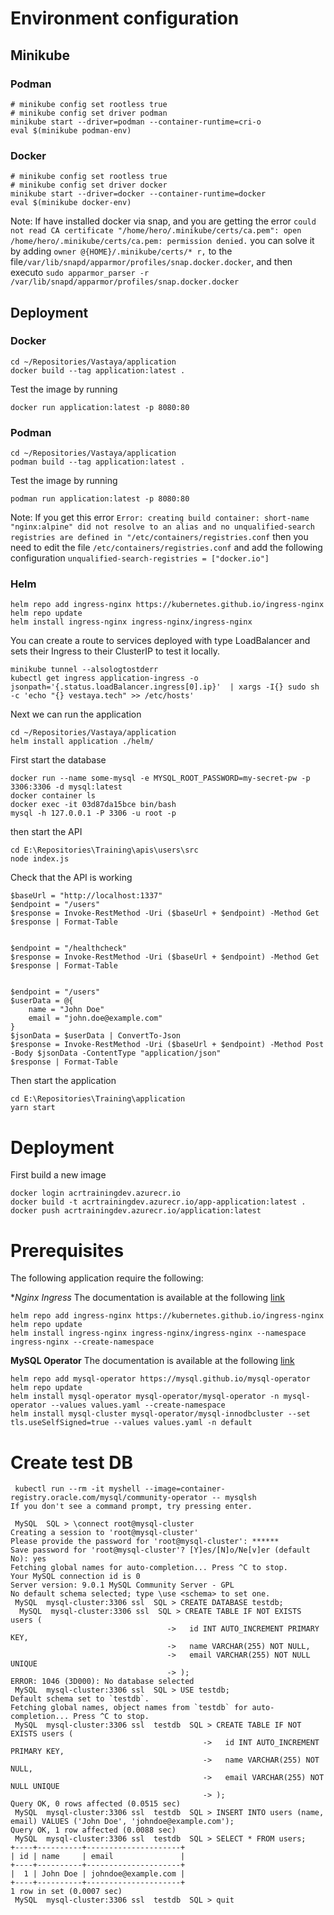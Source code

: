 # Environment configuration
## Minikube

### Podman
```
# minikube config set rootless true 
# minikube config set driver podman
minikube start --driver=podman --container-runtime=cri-o
eval $(minikube podman-env)

```
### Docker
```
# minikube config set rootless true
# minikube config set driver docker
minikube start --driver=docker --container-runtime=docker
eval $(minikube docker-env)

```
Note: If have installed docker via snap, and you are getting the error `could not read CA certificate "/home/hero/.minikube/certs/ca.pem": open /home/hero/.minikube/certs/ca.pem: permission denied.` you can solve it by adding `owner @{HOME}/.minikube/certs/* r,` to the file`/var/lib/snapd/apparmor/profiles/snap.docker.docker`, and then executo `sudo apparmor_parser -r /var/lib/snapd/apparmor/profiles/snap.docker.docker`

## Deployment
### Docker
```
cd ~/Repositories/Vastaya/application
docker build --tag application:latest .
```
Test the image by running
```
docker run application:latest -p 8080:80
```
### Podman
```
cd ~/Repositories/Vastaya/application
podman build --tag application:latest .
```
Test the image by running
```
podman run application:latest -p 8080:80
```
Note: If you get this error `Error: creating build container: short-name "nginx:alpine" did not resolve to an alias and no unqualified-search registries are defined in "/etc/containers/registries.conf` then you need to edit the file `/etc/containers/registries.conf` and add the following configuration `unqualified-search-registries = ["docker.io"]`

### Helm
```
helm repo add ingress-nginx https://kubernetes.github.io/ingress-nginx
helm repo update
helm install ingress-nginx ingress-nginx/ingress-nginx
```
You can create a route to services deployed with type LoadBalancer and sets their Ingress to their ClusterIP to test it locally.
```
minikube tunnel --alsologtostderr 
kubectl get ingress application-ingress -o jsonpath='{.status.loadBalancer.ingress[0].ip}'  | xargs -I{} sudo sh -c 'echo "{} vestaya.tech" >> /etc/hosts'
```
Next we can run the application
```
cd ~/Repositories/Vastaya/application
helm install application ./helm/
```




First start the database
```
docker run --name some-mysql -e MYSQL_ROOT_PASSWORD=my-secret-pw -p 3306:3306 -d mysql:latest
docker container ls
docker exec -it 03d87da15bce bin/bash
mysql -h 127.0.0.1 -P 3306 -u root -p
```
then start the API
```
cd E:\Repositories\Training\apis\users\src
node index.js
```
Check that the API is working
```
$baseUrl = "http://localhost:1337"
$endpoint = "/users"
$response = Invoke-RestMethod -Uri ($baseUrl + $endpoint) -Method Get
$response | Format-Table


$endpoint = "/healthcheck"
$response = Invoke-RestMethod -Uri ($baseUrl + $endpoint) -Method Get
$response | Format-Table


$endpoint = "/users"
$userData = @{
    name = "John Doe"
    email = "john.doe@example.com"
}
$jsonData = $userData | ConvertTo-Json
$response = Invoke-RestMethod -Uri ($baseUrl + $endpoint) -Method Post -Body $jsonData -ContentType "application/json"
$response | Format-Table
```
Then start the application
```
cd E:\Repositories\Training\application
yarn start
```

# Deployment
First build a new image
```
docker login acrtrainingdev.azurecr.io
docker build -t acrtrainingdev.azurecr.io/app-application:latest .
docker push acrtrainingdev.azurecr.io/application:latest
```



# Prerequisites
The following application require the following:

**Nginx Ingress*
The documentation is available at the following [link](https://docs.nginx.com/nginx-ingress-controller/installation/installing-nic/installation-with-helm/)
```
helm repo add ingress-nginx https://kubernetes.github.io/ingress-nginx  
helm repo update
helm install ingress-nginx ingress-nginx/ingress-nginx --namespace ingress-nginx --create-namespace
```
**MySQL Operator**
The documentation is available at the following [link](https://dev.mysql.com/doc/mysql-operator/en/mysql-operator-innodbcluster.html)
```
helm repo add mysql-operator https://mysql.github.io/mysql-operator
helm repo update
helm install mysql-operator mysql-operator/mysql-operator -n mysql-operator --values values.yaml --create-namespace
helm install mysql-cluster mysql-operator/mysql-innodbcluster --set tls.useSelfSigned=true --values values.yaml -n default
```
# Create test DB
```
 kubectl run --rm -it myshell --image=container-registry.oracle.com/mysql/community-operator -- mysqlsh
If you don't see a command prompt, try pressing enter.

 MySQL  SQL > \connect root@mysql-cluster
Creating a session to 'root@mysql-cluster'
Please provide the password for 'root@mysql-cluster': ******
Save password for 'root@mysql-cluster'? [Y]es/[N]o/Ne[v]er (default No): yes
Fetching global names for auto-completion... Press ^C to stop.
Your MySQL connection id is 0
Server version: 9.0.1 MySQL Community Server - GPL
No default schema selected; type \use <schema> to set one.
 MySQL  mysql-cluster:3306 ssl  SQL > CREATE DATABASE testdb;
  MySQL  mysql-cluster:3306 ssl  SQL > CREATE TABLE IF NOT EXISTS users (
                                   ->   id INT AUTO_INCREMENT PRIMARY KEY,
                                   ->   name VARCHAR(255) NOT NULL,
                                   ->   email VARCHAR(255) NOT NULL UNIQUE
                                   -> );
ERROR: 1046 (3D000): No database selected
 MySQL  mysql-cluster:3306 ssl  SQL > USE testdb;
Default schema set to `testdb`.
Fetching global names, object names from `testdb` for auto-completion... Press ^C to stop.
 MySQL  mysql-cluster:3306 ssl  testdb  SQL > CREATE TABLE IF NOT EXISTS users (
                                           ->   id INT AUTO_INCREMENT PRIMARY KEY,
                                           ->   name VARCHAR(255) NOT NULL,
                                           ->   email VARCHAR(255) NOT NULL UNIQUE
                                           -> );
Query OK, 0 rows affected (0.0515 sec)
 MySQL  mysql-cluster:3306 ssl  testdb  SQL > INSERT INTO users (name, email) VALUES ('John Doe', 'johndoe@example.com');
Query OK, 1 row affected (0.0088 sec)
 MySQL  mysql-cluster:3306 ssl  testdb  SQL > SELECT * FROM users;
+----+----------+---------------------+
| id | name     | email               |
+----+----------+---------------------+
|  1 | John Doe | johndoe@example.com |
+----+----------+---------------------+
1 row in set (0.0007 sec)
 MySQL  mysql-cluster:3306 ssl  testdb  SQL > quit
```